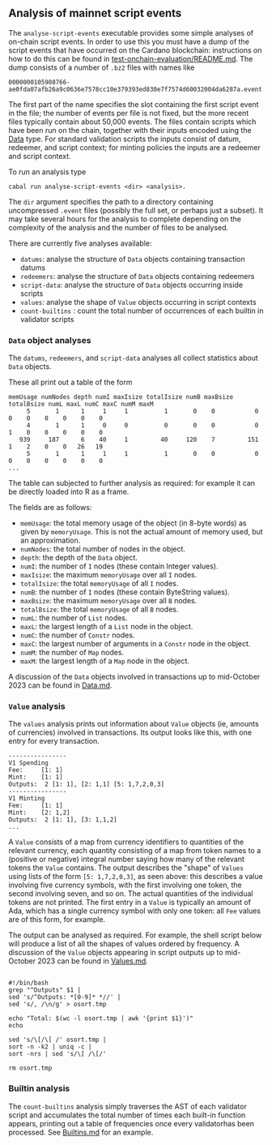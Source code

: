 ## Analysis of mainnet script events

The `analyse-script-events` executable provides some simple analyses of on-chain
script events.  In order to use this you must have a dump of the script events
that have occurred on the Cardano blockchain: instructions on how to do this can
be found in
[test-onchain-evaluation/README.md](../test-onchain-evaluation/README.md).  The
dump consists of a number of `.bz2` files with names like

```
0000000105908766-ae0fda07afb26a9c0636e7578cc10e379393ed830e7f7574d60032004da6287a.event.bz2
```

The first part of the name specifies the slot containing the first script event
in the file; the number of events per file is not fixed, but the more recent
files typically contain about 50,000 events.  The files contain scripts which
have been run on the chain, together with their inputs encoded using the
[Data](https://github.com/IntersectMBO/plutus/blob/master/plutus-core/plutus-core/src/PlutusCore/Data.hs)
type. For standard validation scripts the inputs consist of datum, redeemer, and
script context; for minting policies the inputs are a redeemer and script
context.

To run an analysis type
```
cabal run analyse-script-events <dir> <analysis>.
```

The `dir` argument specifies the path to a directory containing uncompressed
`.event` files (possibly the full set, or perhaps just a subset).  It may take
several hours for the analysis to complete depending on the complexity of the
analysis and the number of files to be analysed.

There are currently five analyses available:
* `datums`: analyse the structure of `Data` objects containing transaction datums
* `redeemers`: analyse the structure of `Data` objects containing redeemers
* `script-data`: analyse the structure of `Data` objects occurring inside scripts
* `values`: analyse the shape of `Value` objects occurring in script contexts
* `count-builtins` : count the total number of occurrences of each builtin in validator scripts

### `Data` object analyses

The `datums`, `redeemers`, and `script-data` analyses all collect statistics about `Data` objects.

These all print out a table of the form

```
memUsage numNodes depth numI maxIsize totalIsize numB maxBsize totalBsize numL maxL numC maxC numM maxM
     5       1      1     1     1          1       0    0           0       0    0    0    0    0    0
     4       1      1     0     0          0       0    0           0       1    0    0    0    0    0
   939     187      6    40     1         40     120    7         151       1    2    0    0   26   19
     5       1      1     1     1          1       0    0           0       0    0    0    0    0    0
...
```

The table can subjected to further analysis as required: for example it can be
directly loaded into R as a frame.

The fields are as follows:

* `memUsage`:  the total memory usage of the object (in 8-byte words) as given by `memoryUsage`.  This is not the actual
    amount of memory used, but an approximation.
* `numNodes`: the total number of nodes in the object.
* `depth`: the depth of the `Data` object.
* `numI`: the number of `I` nodes (these contain Integer values).
* `maxIsize`: the maximum `memoryUsage` over all `I` nodes.
* `totalIsize`: the total `memoryUsage` of all `I` nodes.
* `numB`: the number of `I` nodes (these contain ByteString values).
* `maxBsize`: the maximum `memoryUsage` over all `B` nodes.
* `totalBsize`: the total `memoryUsage` of all `B` nodes.
* `numL`: the number of `List` nodes.
* `maxL`: the largest length of a `List` node in the object.
* `numC`: the number of `Constr` nodes.                       
* `maxC`: the largest number of arguments in a `Constr` node in the object.
* `numM`: the number of `Map` nodes.                     
* `maxM`: the largest length of a `Map` node in the object.

A discussion of the `Data` objects involved in transactions up to mid-October
2023 can be found in [Data.md](./Data.md).


### `Value` analysis

The `values` analysis prints out information about `Value` objects (ie, amounts
of currencies) involved in transactions.  Its output looks like this, with one
entry for every transaction.

```
----------------
V1 Spending
Fee:     [1: 1]
Mint:    [1: 1]
Outputs:  2 [1: 1], [2: 1,1] [5: 1,7,2,0,3]
----------------
V1 Minting
Fee:     [1: 1]
Mint:    [2: 1,2]
Outputs:  2 [1: 1], [3: 1,1,2]
...
```

A `Value` consists of a map from currency identifiers to quantities of the
relevant currency, each quantity consisting of a map from token names to a
(positive or negative) integral number saying how many of the relevant tokens
the `Value` contains.  The output describes the "shape" of `Values` using lists
of the form `[5: 1,7,2,0,3]`, as seen above: this describes a value involving
five currency symbols, with the first involving one token, the second involving
seven, and so on.  The actual quantities of the individual tokens are not
printed.  The first entry in a `Value` is typically an amount of Ada, which has
a single currency symbol with only one token: all `Fee` values are of this form,
for example.

The output can be analysed as required.  For example, the shell script below
will produce a list of all the shapes of values ordered by frequency.  A
discussion of the `Value` objects appearing in script outputs up to mid-October
2023 can be found in [Values.md](./Values.md).

```

#!/bin/bash
grep "^Outputs" $1 |
sed 's/^Outputs: *[0-9]* *//' |
sed 's/, /\n/g' > osort.tmp

echo "Total: $(wc -l osort.tmp | awk '{print $1}')"
echo

sed 's/\[/\[ /' osort.tmp |
sort -n -k2 | uniq -c |
sort -nrs | sed 's/\[ /\[/'

rm osort.tmp
```

### Builtin analysis

The `count-builtins` analysis simply traverses the AST of each validator script
and accumulates the total number of times each built-in function appears,
printing out a table of frequencies once every validatorhas been processed.  See
[Builtins.md](./Builtins.md) for an example.

